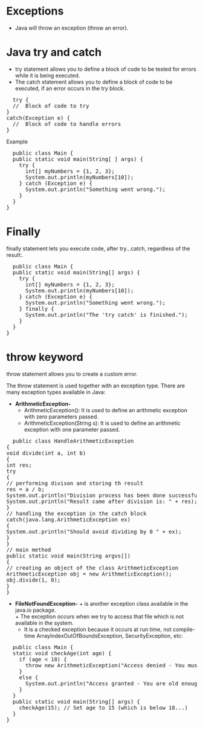 # Exceptions
+ Java will throw an exception (throw an error).<br/>
# Java try and catch
+ try statement allows you to define a block of code to be tested for errors while it is being executed.<br/>
+ The catch statement allows you to define a block of code to be executed, if an error occurs in the try block.<br/>
<pre>
  try {
  //  Block of code to try
}
catch(Exception e) {
  //  Block of code to handle errors
}
</pre>
Example 
<pre>
  public class Main {
  public static void main(String[ ] args) {
    try {
      int[] myNumbers = {1, 2, 3};
      System.out.println(myNumbers[10]);
    } catch (Exception e) {
      System.out.println("Something went wrong.");
    }
  }
}
</pre>
# Finally
finally statement lets you execute code, after try...catch, regardless of the result:.<br/>
<pre>
  public class Main {
  public static void main(String[] args) {
    try {
      int[] myNumbers = {1, 2, 3};
      System.out.println(myNumbers[10]);
    } catch (Exception e) {
      System.out.println("Something went wrong.");
    } finally {
      System.out.println("The 'try catch' is finished.");
    }
  }
}
</pre>
# throw keyword
throw statement allows you to create a custom error.

The throw statement is used together with an exception type. There are many exception types available in Java: 
+ **ArithmeticException-**
   + ArithmeticException(): It is used to define an arithmetic exception with zero parameters passed.<br/>
   + ArithmeticException(String s): It is used to define an arithmetic exception with one parameter passed.<br/>
<pre>
  public class HandleArithmeticException  
{  
void divide(int a, int b)   
{  
int res;  
try  
{  
// performing divison and storing th result  
res = a / b;  
System.out.println("Division process has been done successfully.");  
System.out.println("Result came after division is: " + res);  
}  
// handling the exception in the catch block  
catch(java.lang.ArithmeticException ex)  
{  
System.out.println("Should avoid dividing by 0 " + ex);  
}  
}  
// main method  
public static void main(String argvs[])  
{  
// creating an object of the class ArithmeticException  
ArithmeticException obj = new ArithmeticException();  
obj.divide(1, 0);  
}  
}  
</pre>
+ **FileNotFoundException-**
      + is another exception class available in the java.io package.<br/>
      + The exception occurs when we try to access that file which is not available in the system.<br/>
  + It is a checked exception because it occurs at run time, not compile-time
ArrayIndexOutOfBoundsException, SecurityException, etc:<br/>
<pre>
  public class Main {
  static void checkAge(int age) {
    if (age < 18) {
      throw new ArithmeticException("Access denied - You must be at least 18 years old.");
    }
    else {
      System.out.println("Access granted - You are old enough!");
    }
  }
  public static void main(String[] args) {
    checkAge(15); // Set age to 15 (which is below 18...)
  }
}
</pre>
